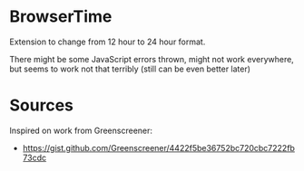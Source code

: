 # BrowserTime
Extension to change from 12 hour to 24 hour format.

There might be some JavaScript errors thrown, might not work everywhere, but seems to work not that terribly (still can be even better later)

# Sources
Inspired on work from Greenscreener:
- https://gist.github.com/Greenscreener/4422f5be36752bc720cbc7222fb73cdc
